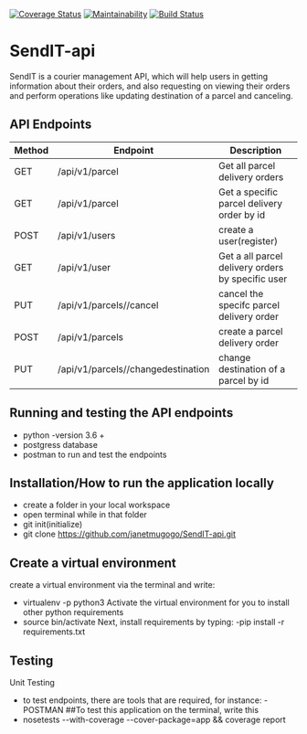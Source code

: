 
[![Coverage Status](https://coveralls.io/repos/github/janetmugogo/SendIT-api/badge.svg)](https://coveralls.io/github/janetmugogo/SendIT-api)
[![Maintainability](https://api.codeclimate.com/v1/badges/18e7c5a2fee1e92ba154/maintainability)](https://codeclimate.com/github/janetmugogo/SendIT-api/maintainability)
[![Build Status](https://travis-ci.com/janetmugogo/SendIT-api.svg?branch=test_travis)](https://travis-ci.com/janetmugogo/SendIT-api)

# SendIT-api
SendIT is a courier management API, which will help users in getting information about their orders, and also requesting on viewing their orders and perform operations like updating destination of a parcel and canceling.

## API Endpoints
| Method | Endpoint | Description |
| --- | --- | --- |
|GET | /api/v1/parcel  | Get all parcel delivery orders |
|GET | /api/v1/parcel<parcelid>  | Get a specific parcel delivery order by id |
|POST | /api/v1/users | create a user(register) |
|GET | /api/v1/user<userid>  | Get a all parcel delivery orders by specific user  |
|PUT | /api/v1/parcels/<parcelid>/cancel | cancel the specifc parcel delivery order |
|POST | /api/v1/parcels | create a parcel delivery order |
|PUT | /api/v1/parcels/<parcelid>/changedestination | change destination of a parcel by id |

## Running and testing the API endpoints
 - python  -version 3.6 +
 - postgress database
 - postman to run and test the endpoints
 
## Installation/How to run the application locally
 - create a folder in your local workspace<br>
- open terminal while in that folder<br>
- git init(initialize)<br>
- git clone https://github.com/janetmugogo/SendIT-api.git

## Create a virtual environment
 create a virtual environment via the terminal and write:
  - virtualenv -p python3
 Activate the virtual environment for you to install other python requirements
  - source bin/activate
 Next, install requirements by typing:
  -pip install -r requirements.txt
  
 ## Testing
 Unit Testing
  - to test endpoints, there are tools that are required, for instance:
      -POSTMAN
 ##To test this application
 on the terminal, write this
  - nosetests --with-coverage --cover-package=app && coverage report
 


